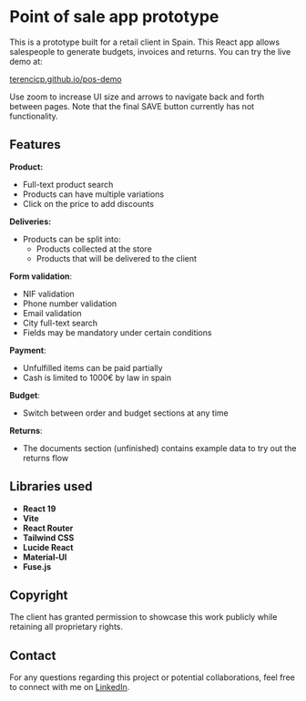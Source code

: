 # Point of sale app prototype

This is a prototype built for a retail client in Spain. This React app allows salespeople to generate budgets, invoices and returns. You can try the live demo at:

[terencicp.github.io/pos-demo](https://terencicp.github.io/pos-demo/)

Use zoom to increase UI size and arrows to navigate back and forth between pages. Note that the final SAVE button currently has not functionality.

## Features

**Product:**
- Full-text product search
- Products can have multiple variations
- Click on the price to add discounts

**Deliveries:**
- Products can be split into:
    - Products collected at the store
    - Products that will be delivered to the client

**Form validation**:
- NIF validation
- Phone number validation
- Email validation
- City full-text search
- Fields may be mandatory under certain conditions

**Payment**:
- Unfulfilled items can be paid partially
- Cash is limited to 1000€ by law in spain

**Budget**:
- Switch between order and budget sections at any time

**Returns**:
- The documents section (unfinished) contains example data to try out the returns flow

## Libraries used

- **React 19**
- **Vite**
- **React Router**
- **Tailwind CSS**
- **Lucide React**
- **Material-UI**
- **Fuse.js**

## Copyright

The client has granted permission to showcase this work publicly while retaining all proprietary rights.

## Contact

For any questions regarding this project or potential collaborations, feel free to connect with me on [LinkedIn](https://www.linkedin.com/in/terenci).
